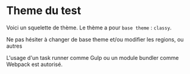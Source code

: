 # Theme du test
Voici un squelette de thème. Le thème a pour `base theme` : `classy`.

Ne pas hésiter à changer de base theme et/ou modifier les regions, ou autres

L'usage d'un task runner comme Gulp ou un module bundler comme Webpack est autorisé.


